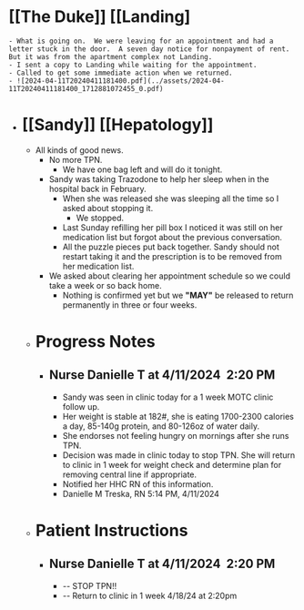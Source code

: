 # [[The Duke]] [[Landing]
	- What is going on.  We were leaving for an appointment and had a letter stuck in the door.  A seven day notice for nonpayment of rent.  But it was from the apartment complex not Landing.
	- I sent a copy to Landing while waiting for the appointment.
	- Called to get some immediate action when we returned.
	- ![2024-04-11T20240411181400.pdf](../assets/2024-04-11T20240411181400_1712881072455_0.pdf)
- # [[Sandy]] [[Hepatology]]
	- All kinds of good news.
		- No more TPN.
			- We have one bag left and will do it tonight.
		- Sandy was taking Trazodone to help her sleep when in the hospital back in February.
			- When she was released she was sleeping all the time so I asked about stopping it.
				- We stopped.
			- Last Sunday refilling her pill box I noticed it was still on her medication list but forgot about the previous conversation.
			- All the puzzle pieces put back together.  Sandy should not restart taking it and the prescription is to be removed from her medication list.
		- We asked about clearing her appointment schedule so we could take a week or so back home.
			- Nothing is confirmed yet but we **"MAY"** be released to return permanently in three or four weeks.
	- # Progress Notes
		- ## Nurse Danielle T at 4/11/2024  2:20 PM
			- Sandy was seen in clinic today for a 1 week MOTC clinic follow up.
			- Her weight is stable at 182#, she is eating 1700-2300 calories a day, 85-140g protein, and 80-126oz of water daily.
			- She endorses not feeling hungry on mornings after she runs TPN.
			- Decision was made in clinic today to stop TPN. She will return to clinic in 1 week for weight check and determine plan for removing central line if appropriate.
			- Notified her HHC RN of this information.
			- Danielle M Treska, RN
			  5:14 PM, 4/11/2024
	- # Patient Instructions
		- ## Nurse Danielle T at 4/11/2024  2:20 PM
			- -- STOP TPN!!
			- -- Return to clinic in 1 week 4/18/24 at 2:20pm